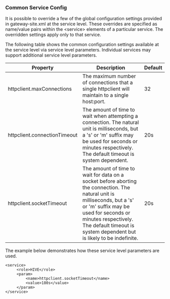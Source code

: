 <!---
   Licensed to the Apache Software Foundation (ASF) under one or more
   contributor license agreements.  See the NOTICE file distributed with
   this work for additional information regarding copyright ownership.
   The ASF licenses this file to You under the Apache License, Version 2.0
   (the "License"); you may not use this file except in compliance with
   the License.  You may obtain a copy of the License at

       https://www.apache.org/licenses/LICENSE-2.0

   Unless required by applicable law or agreed to in writing, software
   distributed under the License is distributed on an "AS IS" BASIS,
   WITHOUT WARRANTIES OR CONDITIONS OF ANY KIND, either express or implied.
   See the License for the specific language governing permissions and
   limitations under the License.
--->

### Common Service Config ###

It is possible to override a few of the global configuration settings provided in gateway-site.xml at the service level.
These overrides are specified as name/value pairs within the \<service> elements of a particular service.
The overridden settings apply only to that service.

The following table shows the common configuration settings available at the service level via service level parameters.
Individual services may support additional service level parameters.

Property | Description | Default
---------|-------------|---------
httpclient.maxConnections    | The maximum number of connections that a single httpclient will maintain to a single host:port. | 32
httpclient.connectionTimeout | The amount of time to wait when attempting a connection. The natural unit is milliseconds, but a 's' or 'm' suffix may be used for seconds or minutes respectively. The default timeout is system dependent. | 20s
httpclient.socketTimeout     | The amount of time to wait for data on a socket before aborting the connection. The natural unit is milliseconds, but a 's' or 'm' suffix may be used for seconds or minutes respectively. The default timeout is system dependent but is likely to be indefinite. | 20s

The example below demonstrates how these service level parameters are used.

    <service>
         <role>HIVE</role>
         <param>
             <name>httpclient.socketTimeout</name>
             <value>180s</value>
         </param>
    </service>
